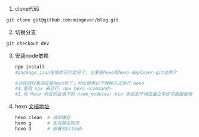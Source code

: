 1. clone代码

  ``` bash
  git clone git@github.com:mingever/blog.git
  ```

2. 切换分支

  ``` bash
  git checkout dev
  ```

3. 安装node依赖

	```bash
	npm install
	#package.json里依赖已约定好了，主要是hexo和hexo-deployer-git这两个
	
	#这样就仅局部安装hexo包了，可以使用以下两种方式执行 Hexo
	#1.使用 npx 来运行，npx hexo <command>
	#2.将 Hexo 所在的目录下的 node_modules\.bin 添加到环境变量之中即可直接使用 hexo <command>，如D:\Blog\node_modules\.bin
	```

5. hexo  [文档地址](https://hexo.io/zh-cn/index.html)

	``` bash
	hexo clean  # 清除缓存
	hexo g      # 生成静态网页
	hexo d      # 部署到Github
	```

	